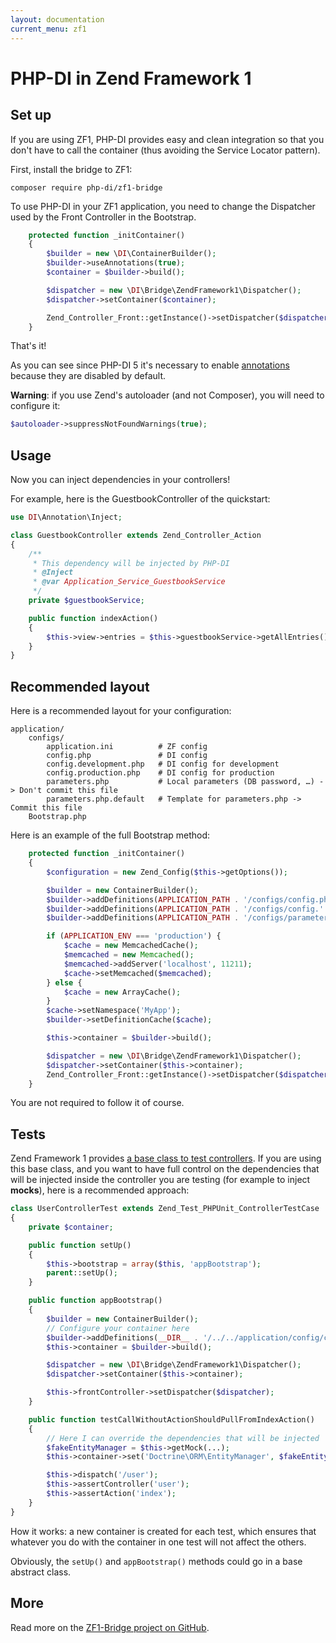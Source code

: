 ```yaml
---
layout: documentation
current_menu: zf1
---
```


# PHP-DI in Zend Framework 1

## Set up

If you are using ZF1, PHP-DI provides easy and clean integration so that you don't have
to call the container (thus avoiding the Service Locator pattern).

First, install the bridge to ZF1:

```
composer require php-di/zf1-bridge
```

To use PHP-DI in your ZF1 application, you need to change the Dispatcher used by the Front Controller in the Bootstrap.

```php
    protected function _initContainer()
    {
        $builder = new \DI\ContainerBuilder();
        $builder->useAnnotations(true);
        $container = $builder->build();

        $dispatcher = new \DI\Bridge\ZendFramework1\Dispatcher();
        $dispatcher->setContainer($container);

        Zend_Controller_Front::getInstance()->setDispatcher($dispatcher);
    }
```

That's it!

As you can see since PHP-DI 5 it's necessary to enable [annotations](../annotations.md) because they are disabled by default.

**Warning**: if you use Zend's autoloader (and not Composer), you will need to configure it:

```php
$autoloader->suppressNotFoundWarnings(true);
```

## Usage

Now you can inject dependencies in your controllers!

For example, here is the GuestbookController of the quickstart:

```php
use DI\Annotation\Inject;

class GuestbookController extends Zend_Controller_Action
{
    /**
     * This dependency will be injected by PHP-DI
     * @Inject
     * @var Application_Service_GuestbookService
     */
    private $guestbookService;

    public function indexAction()
    {
        $this->view->entries = $this->guestbookService->getAllEntries();
    }
}
```

## Recommended layout

Here is a recommended layout for your configuration:

```
application/
    configs/
        application.ini          # ZF config
        config.php               # DI config
        config.development.php   # DI config for development
        config.production.php    # DI config for production
        parameters.php           # Local parameters (DB password, …) -> Don't commit this file
        parameters.php.default   # Template for parameters.php -> Commit this file
    Bootstrap.php
```

Here is an example of the full Bootstrap method:

```php
    protected function _initContainer()
    {
        $configuration = new Zend_Config($this->getOptions());

        $builder = new ContainerBuilder();
        $builder->addDefinitions(APPLICATION_PATH . '/configs/config.php');
        $builder->addDefinitions(APPLICATION_PATH . '/configs/config.' . APPLICATION_ENV . '.php');
        $builder->addDefinitions(APPLICATION_PATH . '/configs/parameters.php');

        if (APPLICATION_ENV === 'production') {
            $cache = new MemcachedCache();
            $memcached = new Memcached();
            $memcached->addServer('localhost', 11211);
            $cache->setMemcached($memcached);
        } else {
            $cache = new ArrayCache();
        }
        $cache->setNamespace('MyApp');
        $builder->setDefinitionCache($cache);

        $this->container = $builder->build();

        $dispatcher = new \DI\Bridge\ZendFramework1\Dispatcher();
        $dispatcher->setContainer($this->container);
        Zend_Controller_Front::getInstance()->setDispatcher($dispatcher);
    }
```

You are not required to follow it of course.

## Tests

Zend Framework 1 provides [a base class to test controllers](http://framework.zend.com/manual/1.12/en/zend.test.phpunit.html).
If you are using this base class, and you want to have full control on the dependencies that will be injected
inside the controller you are testing (for example to inject **mocks**), here is a recommended approach:

```php
class UserControllerTest extends Zend_Test_PHPUnit_ControllerTestCase
{
    private $container;

    public function setUp()
    {
        $this->bootstrap = array($this, 'appBootstrap');
        parent::setUp();
    }

    public function appBootstrap()
    {
        $builder = new ContainerBuilder();
        // Configure your container here
        $builder->addDefinitions(__DIR__ . '/../../application/config/config.php');
        $this->container = $builder->build();

        $dispatcher = new \DI\Bridge\ZendFramework1\Dispatcher();
        $dispatcher->setContainer($this->container);

        $this->frontController->setDispatcher($dispatcher);
    }

    public function testCallWithoutActionShouldPullFromIndexAction()
    {
        // Here I can override the dependencies that will be injected
        $fakeEntityManager = $this->getMock(...);
        $this->container->set('Doctrine\ORM\EntityManager', $fakeEntityManager);

        $this->dispatch('/user');
        $this->assertController('user');
        $this->assertAction('index');
    }
}
```

How it works: a new container is created for each test, which ensures that whatever you do
with the container in one test will not affect the others.

Obviously, the `setUp()` and `appBootstrap()` methods could go in a base abstract class.

## More

Read more on the [ZF1-Bridge project on GitHub](https://github.com/PHP-DI/ZF1-Bridge).
